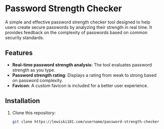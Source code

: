 # Password Strength Checker

A simple and effective password strength checker tool designed to help users create secure passwords by analyzing their strength in real time. It provides feedback on the complexity of passwords based on common security standards.

## Features

- **Real-time password strength analysis**: The tool evaluates password strength as you type.
- **Password strength rating**: Displays a rating from weak to strong based on password complexity.
- **Favicon**: A custom favicon is included for a better user experience.

## Installation

1. Clone this repository:
   ```bash
   git clone https://lewiski101.com/username/password-strength-checker.git

